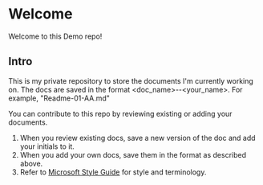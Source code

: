 
Welcome
=======
Welcome to this Demo repo!

Intro
-----
This is my private repository to store the documents I'm currently working on. The docs are saved in the format <doc_name>-<version>-<your_name>. For example, "Readme-01-AA.md"

You can contribute to this repo by reviewing existing or adding your documents.

1. When you review existing docs, save a new version of the doc and add your initials to it. 
2. When you add your own docs, save them in the format as described above.  
3. Refer to [Microsoft Style Guide](https://docs.microsoft.com/en-us/style-guide/welcome/) for style and terminology. 
